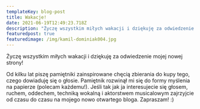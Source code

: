 ```yaml
---
templateKey: blog-post
title: Wakacje!
date: 2021-06-19T12:49:23.718Z
description: "Życzę wszystkim miłych wakacji i dziękuję za odwiedzenie mojej nowej strony!"
featuredpost: true
featuredimage: /img/kamil-dominiak004.jpg
---
```

Życzę wszystkim miłych wakacji i dziękuję za odwiedzenie mojej nowej strony! 

Od kilku lat piszę pamiętniki zainspirowane chęcią zbierania do kupy tego, czego dowiaduję się o głosie. Pamiętnik rozwinął mi się do formy myślenia na papierze (polecam każdemu!). Jeśli tak jak ja interesujecie się głosem, ruchem, oddechem, techniką wokalną i aktorstwem musicalowym zajrzyjcie od czasu do czasu na mojego nowo otwartego bloga. Zapraszam! :)

